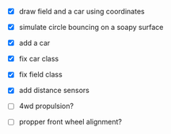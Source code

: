 - [x] draw field and a car using coordinates
- [x] simulate circle bouncing on a soapy surface
- [x] add a car
- [x] fix car class
- [x] fix field class
- [x] add distance sensors

- [ ] 4wd propulsion?
- [ ] propper front wheel alignment?
